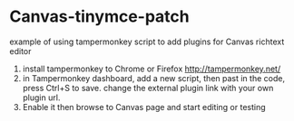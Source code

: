 # Canvas-tinymce-patch
example of using tampermonkey script to add plugins for Canvas richtext editor
1. install tampermonkey to Chrome or Firefox
http://tampermonkey.net/
2. in Tampermonkey dashboard, add a new script, then past in the code, press Ctrl+S to save.
   change the external plugin link with your own plugin url.
3. Enable it then browse to Canvas page and start editing or testing 
